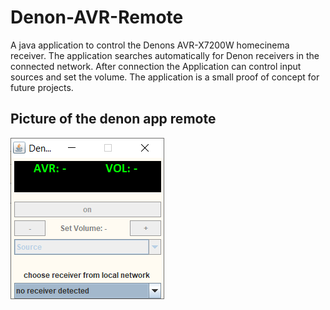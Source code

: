 # Denon-AVR-Remote
A java application to control the Denons AVR-X7200W homecinema receiver. The application searches automatically for Denon receivers in the connected network. After connection the Application can control input sources and set the volume. The application is a small proof of concept for future projects.
<html>
<body>

<h2>Picture of the denon app remote</h2>
<img src="https://github.com/nicokorn/Denon-AVR-Remote/blob/master/Intro.PNG" alt="denon1">

</body>
</html>
